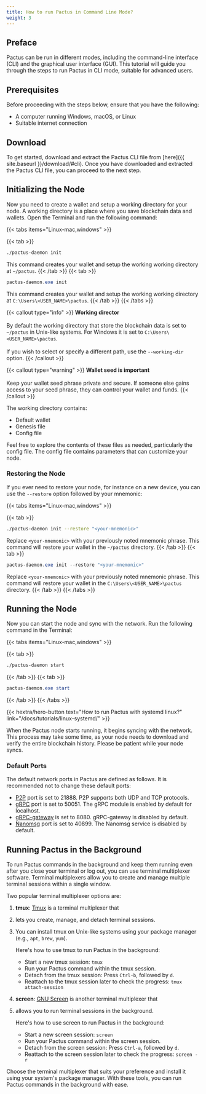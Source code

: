 ```yaml
---
title: How to run Pactus in Command Line Mode?
weight: 3
---
```


## Preface

Pactus can be run in different modes, including the command-line interface (CLI) and the graphical user interface (GUI).
This tutorial will guide you through the steps to run Pactus in CLI mode, suitable for advanced users.

## Prerequisites

Before proceeding with the steps below, ensure that you have the following:

- A computer running Windows, macOS, or Linux
- Suitable internet connection

## Download

To get started, download and extract the Pactus CLI file from
[here]({{ site.baseurl }}/download/#cli).
Once you have downloaded and extracted the Pactus CLI file, you can proceed to the next step.

## Initializing the Node

Now you need to create a wallet and setup a working directory for your node.
A working directory is a place where you save blockchain data and wallets.
Open the Terminal and run the following command:

{{< tabs items="Linux-mac,windows" >}}

  {{< tab >}}
  
```bash
./pactus-daemon init
```

This command creates your wallet and setup the working working directory at `~/pactus`.
  {{< /tab >}}
  {{< tab >}}
  ```powershell
pactus-daemon.exe init
```

This command creates your wallet and setup the working working directory at `C:\Users\<USER_NAME>\pactus`.
  {{< /tab >}}
{{< /tabs >}}

{{< callout type="info" >}}
<b>Working director</b>
<br><br>
By default the working directory that store the blockchain data is set to `~/pactus` in Unix-like systems.
For Windows it is set to `C:\Users\<USER_NAME>\pactus`.
<br><br>
If you wish to select or specify a different path, use the `--working-dir` option.
{{< /callout >}}


{{< callout type="warning" >}}
<b>Wallet seed is important</b>
      <br><br>
      Keep your wallet seed phrase private and secure.
      If someone else gains access to your seed phrase, they can control your wallet and funds.
{{< /callout >}}


The working directory contains:

- Default wallet
- Genesis file
- Config file

Feel free to explore the contents of these files as needed, particularly the config file.
The config file contains parameters that can customize your node.

### Restoring the Node

If you ever need to restore your node, for instance on a new device,
you can use the `--restore` option followed by your mnemonic:

{{< tabs items="Linux-mac,windows" >}}

  {{< tab >}}
  
```bash
./pactus-daemon init --restore "<your-mnemonic>"
```

Replace `<your-mnemonic>` with your previously noted mnemonic phrase.
This command will restore your wallet in the `~/pactus` directory.
  {{< /tab >}}
  {{< tab >}}
```powershell
pactus-daemon.exe init --restore "<your-mnemonic>"
```

Replace `<your-mnemonic>` with your previously noted mnemonic phrase.
This command will restore your wallet in the `C:\Users\<USER_NAME>\pactus` directory.
  {{< /tab >}}
{{< /tabs >}}

## Running the Node

Now you can start the node and sync with the network. Run the following command in the Terminal:

{{< tabs items="Linux-mac,windows" >}}

  {{< tab >}}
```bash
./pactus-daemon start
```

  {{< /tab >}}
  {{< tab >}}
```powershell
pactus-daemon.exe start
```
  {{< /tab >}}
{{< /tabs >}}

{{< hextra/hero-button text="How to run Pactus with systemd linux?" link="/docs/tutorials/linux-systemd/" >}}

When the Pactus node starts running, it begins syncing with the network.
This process may take some time, as your node needs to download and verify the entire blockchain history.
Please be patient while your node syncs.

### Default Ports

The default network ports in Pactus are defined as follows. It is recommended not to change these default ports:

   - [P2P](https://libp2p.io/) port is set to 21888. P2P supports both UDP and TCP protocols.
   - [gRPC](https://grpc.io/) port is set to 50051. The gRPC module is enabled by default for localhost.
   - [gRPC-gateway](https://grpc-ecosystem.github.io/grpc-gateway/) is set to 8080. gRPC-gateway is disabled by default.
   - [Nanomsg](https://nanomsg.org/) port is set to 40899. The Nanomsg service is disabled by default.

## Running Pactus in the Background

To run Pactus commands in the background and keep them running even after you close your terminal or
log out, you can use terminal multiplexer software.
Terminal multiplexers allow you to create and manage multiple terminal sessions within a single window.

Two popular terminal multiplexer options are:

1. **tmux**: [Tmux](https://github.com/tmux/tmux/wiki) is a terminal multiplexer that
2. lets you create, manage, and detach terminal sessions.
3. You can install tmux on Unix-like systems using your package manager (e.g., `apt`, `brew`, `yum`).

   Here's how to use tmux to run Pactus in the background:

   - Start a new tmux session: `tmux`
   - Run your Pactus command within the tmux session.
   - Detach from the tmux session: Press `Ctrl-b`, followed by `d`.
   - Reattach to the tmux session later to check the progress: `tmux attach-session`

4. **screen**: [GNU Screen](https://www.gnu.org/software/screen/) is another terminal multiplexer that
5. allows you to run terminal sessions in the background.

   Here's how to use screen to run Pactus in the background:

   - Start a new screen session: `screen`
   - Run your Pactus command within the screen session.
   - Detach from the screen session: Press `Ctrl-a`, followed by `d`.
   - Reattach to the screen session later to check the progress: `screen -r`

Choose the terminal multiplexer that suits your preference and install it using your system's package manager.
With these tools, you can run Pactus commands in the background with ease.